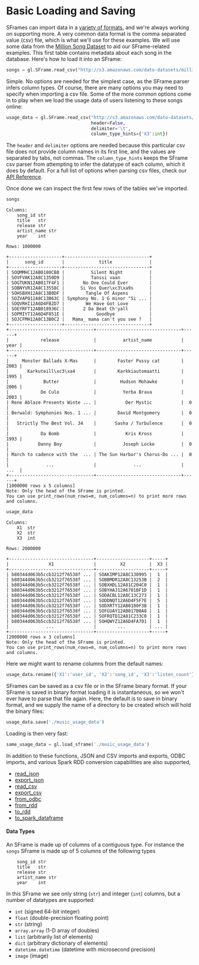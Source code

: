 # Basic Loading and Saving

SFrames can import data in a [variety of formats](../data_formats_and_sources/intro.md),
and we're always working on supporting more.  A very common data format is the
comma separated value (csv) file, which is what we'll use for these examples.
We will use some data from the [Million Song
Dataset](http://labrosa.ee.columbia.edu/millionsong/) to aid our SFrame-related
examples.  This first table contains metadata about each song in the database.
Here's how to load it into an SFrame:

```python
songs = gl.SFrame.read_csv("http://s3.amazonaws.com/dato-datasets/millionsong/song_data.csv")
```

Simple.  No options are needed for the simplest case, as the SFrame parser
infers column types. Of course, there are many options you may need to specify
when importing a csv file.  Some of the more common options come in to play when
we load the usage data of users listening to these songs online:

```python
usage_data = gl.SFrame.read_csv("http://s3.amazonaws.com/dato-datasets/millionsong/10000.txt",
                                header=False,
                                delimiter='\t',
                                column_type_hints={'X3':int})
```

The `header` and `delimiter` options are needed because this particular csv
file does not provide column names in its first line, and the values are
separated by tabs, not commas.  The `column_type_hints` keeps the SFrame csv
parser from attempting to infer the datatype of each column, which it does by
default.  For a full list of options when parsing csv files, check our [API
Reference](https://dato.com/products/create/docs/generated/graphlab.SFrame.read_csv.html#graphlab.SFrame.read_csv).

Once done we can inspect the first few rows of the tables we've imported.

```python
songs
```

```
Columns:
	song_id	str
	title	str
	release	str
	artist_name	str
	year	int

Rows: 1000000

+--------------------+--------------------------------+
|      song_id       |             title              |
+--------------------+--------------------------------+
| SOQMMHC12AB0180CB8 |          Silent Night          |
| SOVFVAK12A8C1350D9 |          Tanssi vaan           |
| SOGTUKN12AB017F4F1 |       No One Could Ever        |
| SOBNYVR12A8C13558C |      Si Vos Quer\xc3\xa9s      |
| SOHSBXH12A8C13B0DF |        Tangle Of Aspens        |
| SOZVAPQ12A8C13B63C | Symphony No. 1 G minor "Si ... |
| SOQVRHI12A6D4FB2D7 |        We Have Got Love        |
| SOEYRFT12AB018936C |       2 Da Beat Ch'yall        |
| SOPMIYT12A6D4F851E |            Goodbye             |
| SOJCFMH12A8C13B0C2 |   Mama_ mama can't you see ?   |
+--------------------+--------------------------------+
+--------------------------------+--------------------------------+------+
|            release             |          artist_name           | year |
+--------------------------------+--------------------------------+------+
|     Monster Ballads X-Mas      |        Faster Pussy cat        | 2003 |
|       Karkuteill\xc3\xa4       |        Karkkiautomaatti        | 1995 |
|             Butter             |         Hudson Mohawke         | 2006 |
|            De Culo             |          Yerba Brava           | 2003 |
| Rene Ablaze Presents Winte ... |           Der Mystic           |  0   |
| Berwald: Symphonies Nos. 1 ... |        David Montgomery        |  0   |
|   Strictly The Best Vol. 34    |       Sasha / Turbulence       |  0   |
|            Da Bomb             |           Kris Kross           | 1993 |
|           Danny Boy            |          Joseph Locke          |  0   |
| March to cadence with the  ... | The Sun Harbor's Chorus-Do ... |  0   |
|              ...               |              ...               | ...  |
+--------------------------------+--------------------------------+------+
[1000000 rows x 5 columns]
Note: Only the head of the SFrame is printed.
You can use print_rows(num_rows=m, num_columns=n) to print more rows and columns.
```


```python
usage_data
```

```
Columns:
	X1	str
	X2	str
	X3	int

Rows: 2000000

+--------------------------------+--------------------+-----+
|               X1               |         X2         |  X3 |
+--------------------------------+--------------------+-----+
| b80344d063b5ccb3212f76538f ... | SOAKIMP12A8C130995 |  1  |
| b80344d063b5ccb3212f76538f ... | SOBBMDR12A8C13253B |  2  |
| b80344d063b5ccb3212f76538f ... | SOBXHDL12A81C204C0 |  1  |
| b80344d063b5ccb3212f76538f ... | SOBYHAJ12A6701BF1D |  1  |
| b80344d063b5ccb3212f76538f ... | SODACBL12A8C13C273 |  1  |
| b80344d063b5ccb3212f76538f ... | SODDNQT12A6D4F5F7E |  5  |
| b80344d063b5ccb3212f76538f ... | SODXRTY12AB0180F3B |  1  |
| b80344d063b5ccb3212f76538f ... | SOFGUAY12AB017B0A8 |  1  |
| b80344d063b5ccb3212f76538f ... | SOFRQTD12A81C233C0 |  1  |
| b80344d063b5ccb3212f76538f ... | SOHQWYZ12A6D4FA701 |  1  |
|              ...               |        ...         | ... |
+--------------------------------+--------------------+-----+
[2000000 rows x 3 columns]
Note: Only the head of the SFrame is printed.
You can use print_rows(num_rows=m, num_columns=n) to print more rows and columns.
```

Here we might want to rename columns from the default names:

```python
usage_data.rename({'X1':'user_id', 'X2':'song_id', 'X3':'listen_count'})
```


SFrames can be saved as a csv file or in the SFrame binary format.  If your
SFrame is saved in binary format loading it is instantaneous, so we won't ever
have to parse that file again.  Here, the default is to save in binary format,
and we supply the name of a directory to be created which will hold the binary
files:

```python
usage_data.save('./music_usage_data')
```

Loading is then very fast:

```python
same_usage_data = gl.load_sframe('./music_usage_data')
```

In addition to these functions, JSON and CSV imports and exports, ODBC imports,
and various Spark RDD conversion capabilities are also supported,
* [read_json](https://dato.com/products/create/docs/generated/graphlab.SFrame.read_json.html)
* [export_json](https://dato.com/products/create/docs/generated/graphlab.SFrame.export_json.html)
* [read_csv](https://dato.com/products/create/docs/generated/graphlab.SFrame.read_csv.html)
* [export_csv](https://dato.com/products/create/docs/generated/graphlab.SFrame.export_csv.html)
* [from_odbc](https://dato.com/products/create/docs/generated/graphlab.SFrame.from_odbc.html)
* [from_rdd](https://dato.com/products/create/docs/generated/graphlab.SFrame.from_rdd.html)
* [to_rdd](https://dato.com/products/create/docs/generated/graphlab.SFrame.to_rdd.html)
* [to_spark_dataframe](https://dato.com/products/create/docs/generated/graphlab.SFrame.to_spark_dataframe.html)



#### Data Types

An SFrame is made up of columns of a contiguous type. For instance the `songs`
SFrame is made up of 5 columns of the following types

```
	song_id	str
	title	str
	release	str
	artist_name	str
	year	int
```

In this SFrame we see only string (`str`) and integer (`int`) columns, but a
number of datatypes are supported:

* `int` (signed 64-bit integer)
* `float` (double-precision floating point)
* `str` (string)
* `array.array` (1-D array of doubles)
* `list` (arbitrarily list of elements)
* `dict` (arbitrary dictionary of elements)
* `datetime.datetime` (datetime with microsecond precision)
* `image` (image)
